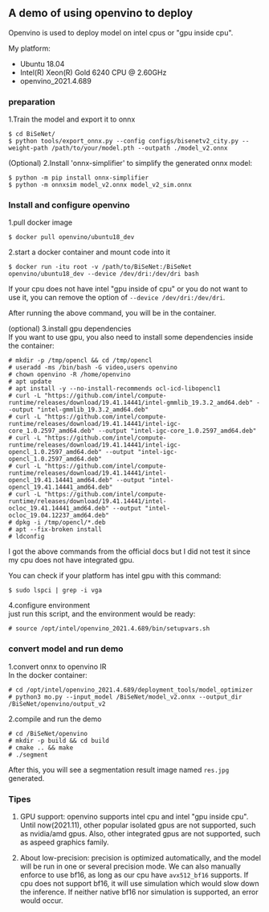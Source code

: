 ## A demo of using openvino to deploy

Openvino is used to deploy model on intel cpus or "gpu inside cpu".

My platform:

* Ubuntu 18.04
* Intel(R) Xeon(R) Gold 6240 CPU @ 2.60GHz
* openvino_2021.4.689

### preparation

1.Train the model and export it to onnx

```
$ cd BiSeNet/
$ python tools/export_onnx.py --config configs/bisenetv2_city.py --weight-path /path/to/your/model.pth --outpath ./model_v2.onnx 
```

(Optional) 2.Install 'onnx-simplifier' to simplify the generated onnx model:

```
$ python -m pip install onnx-simplifier
$ python -m onnxsim model_v2.onnx model_v2_sim.onnx
```

### Install and configure openvino

1.pull docker image

```
$ docker pull openvino/ubuntu18_dev
```

2.start a docker container and mount code into it

```
$ docker run -itu root -v /path/to/BiSeNet:/BiSeNet openvino/ubuntu18_dev --device /dev/dri:/dev/dri bash

```

If your cpu does not have intel "gpu inside of cpu" or you do not want to use it, you can remove the option
of `--device /dev/dri:/dev/dri`.

After running the above command, you will be in the container.

(optional) 3.install gpu dependencies  
If you want to use gpu, you also need to install some dependencies inside the container:

```
# mkdir -p /tmp/opencl && cd /tmp/opencl
# useradd -ms /bin/bash -G video,users openvino
# chown openvino -R /home/openvino
# apt update
# apt install -y --no-install-recommends ocl-icd-libopencl1
# curl -L "https://github.com/intel/compute-runtime/releases/download/19.41.14441/intel-gmmlib_19.3.2_amd64.deb" --output "intel-gmmlib_19.3.2_amd64.deb" 
# curl -L "https://github.com/intel/compute-runtime/releases/download/19.41.14441/intel-igc-core_1.0.2597_amd64.deb" --output "intel-igc-core_1.0.2597_amd64.deb" 
# curl -L "https://github.com/intel/compute-runtime/releases/download/19.41.14441/intel-igc-opencl_1.0.2597_amd64.deb" --output "intel-igc-opencl_1.0.2597_amd64.deb"
# curl -L "https://github.com/intel/compute-runtime/releases/download/19.41.14441/intel-opencl_19.41.14441_amd64.deb" --output "intel-opencl_19.41.14441_amd64.deb" 
# curl -L "https://github.com/intel/compute-runtime/releases/download/19.41.14441/intel-ocloc_19.41.14441_amd64.deb" --output "intel-ocloc_19.04.12237_amd64.deb" 
# dpkg -i /tmp/opencl/*.deb
# apt --fix-broken install
# ldconfig
```

I got the above commands from the official docs but I did not test it since my cpu does not have integrated gpu.

You can check if your platform has intel gpu with this command:

```
$ sudo lspci | grep -i vga
```

4.configure environment  
just run this script, and the environment would be ready:

```
# source /opt/intel/openvino_2021.4.689/bin/setupvars.sh
```

### convert model and run demo

1.convert onnx to openvino IR  
In the docker container:

```
# cd /opt/intel/openvino_2021.4.689/deployment_tools/model_optimizer
# python3 mo.py --input_model /BiSeNet/model_v2.onnx --output_dir /BiSeNet/openvino/output_v2
```

2.compile and run the demo

```
# cd /BiSeNet/openvino
# mkdir -p build && cd build
# cmake .. && make
# ./segment
```

After this, you will see a segmentation result image named `res.jpg` generated.

### Tipes

1. GPU support: openvino supports intel cpu and intel "gpu inside cpu". Until now(2021.11), other popular isolated gpus
   are not supported, such as nvidia/amd gpus. Also, other integrated gpus are not supported, such as aspeed graphics
   family.

2. About low-precision: precision is optimized automatically, and the model will be run in one or several precision
   mode. We can also manually enforce to use bf16, as long as our cpu have `avx512_bf16` supports. If cpu does not
   support bf16, it will use simulation which would slow down the inference. If neither native bf16 nor simulation is
   supported, an error would occur.
